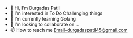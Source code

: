 - 👋 Hi, I’m Durgadas Patil
- 👀 I’m interested in To Do Challenging things 
- 🌱 I’m currently learning Golang
- 💞️ I’m looking to collaborate on ...
- 📫 How to reach me Email-durgadaspatil45@gmail.com

<!---
quartz04/quartz04 is a ✨ special ✨ repository because its `README.md` (this file) appears on your GitHub profile.
You can click the Preview link to take a look at your changes.
--->
